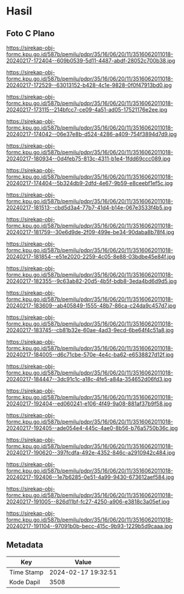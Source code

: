 # Hasil

## Foto C Plano

https://sirekap-obj-formc.kpu.go.id/587b/pemilu/pdpr/35/16/06/20/11/3516062011018-20240217-172404--609b0539-5d11-4487-abdf-28052c700b38.jpg

https://sirekap-obj-formc.kpu.go.id/587b/pemilu/pdpr/35/16/06/20/11/3516062011018-20240217-172529--63013152-b428-4c1e-9828-0f0f47913bd0.jpg

https://sirekap-obj-formc.kpu.go.id/587b/pemilu/pdpr/35/16/06/20/11/3516062011018-20240217-173115--214bfcc7-ce09-4a51-ad05-17521176e2ee.jpg

https://sirekap-obj-formc.kpu.go.id/587b/pemilu/pdpr/35/16/06/20/11/3516062011018-20240217-174042--06e37e8b-d524-4286-a409-754f3894d7d9.jpg

https://sirekap-obj-formc.kpu.go.id/587b/pemilu/pdpr/35/16/06/20/11/3516062011018-20240217-180934--0d4feb75-813c-4311-b1e4-1fdd69ccc089.jpg

https://sirekap-obj-formc.kpu.go.id/587b/pemilu/pdpr/35/16/06/20/11/3516062011018-20240217-174404--5b324db9-2dfd-4e67-9b59-e8ceebf1ef5c.jpg

https://sirekap-obj-formc.kpu.go.id/587b/pemilu/pdpr/35/16/06/20/11/3516062011018-20240217-181513--cbd5d3a4-77b7-41d4-b14e-067e3533f4b5.jpg

https://sirekap-obj-formc.kpu.go.id/587b/pemilu/pdpr/35/16/06/20/11/3516062011018-20240217-181759--30e6d9de-2f09-499e-be34-90daba8b78f4.jpg

https://sirekap-obj-formc.kpu.go.id/587b/pemilu/pdpr/35/16/06/20/11/3516062011018-20240217-181854--e51e2020-2259-4c05-8e88-03bdbe45e84f.jpg

https://sirekap-obj-formc.kpu.go.id/587b/pemilu/pdpr/35/16/06/20/11/3516062011018-20240217-182355--9c63ab82-20d5-4b5f-bdb8-3eda4bd6d9d5.jpg

https://sirekap-obj-formc.kpu.go.id/587b/pemilu/pdpr/35/16/06/20/11/3516062011018-20240217-183609--ab405849-1555-48b7-86ca-c24da9c457d7.jpg

https://sirekap-obj-formc.kpu.go.id/587b/pemilu/pdpr/35/16/06/20/11/3516062011018-20240217-183745--cb81b32e-60ae-4ad3-9ecd-6be64f4c51a8.jpg

https://sirekap-obj-formc.kpu.go.id/587b/pemilu/pdpr/35/16/06/20/11/3516062011018-20240217-184005--d6c71cbe-570e-4e4c-ba62-e6538827d12f.jpg

https://sirekap-obj-formc.kpu.go.id/587b/pemilu/pdpr/35/16/06/20/11/3516062011018-20240217-184447--3dc91c1c-a18c-4fe5-a84a-354652d06fd3.jpg

https://sirekap-obj-formc.kpu.go.id/587b/pemilu/pdpr/35/16/06/20/11/3516062011018-20240217-192404--ed060241-e106-4f49-9a08-881af37b9f58.jpg

https://sirekap-obj-formc.kpu.go.id/587b/pemilu/pdpr/35/16/06/20/11/3516062011018-20240217-192405--ade054e4-445c-4ae0-8b56-b76a5750b36c.jpg

https://sirekap-obj-formc.kpu.go.id/587b/pemilu/pdpr/35/16/06/20/11/3516062011018-20240217-190620--397fcdfa-492e-4352-846c-a2910942c484.jpg

https://sirekap-obj-formc.kpu.go.id/587b/pemilu/pdpr/35/16/06/20/11/3516062011018-20240217-192406--1e7b6285-0e51-4a99-9430-673612aef584.jpg

https://sirekap-obj-formc.kpu.go.id/587b/pemilu/pdpr/35/16/06/20/11/3516062011018-20240217-191005--826d11bf-fc27-4250-a906-e3818c3a05ef.jpg

https://sirekap-obj-formc.kpu.go.id/587b/pemilu/pdpr/35/16/06/20/11/3516062011018-20240217-191104--97091b0b-becc-415c-9b93-1229b5d9caaa.jpg


## Metadata

| Key        | Value               |
| ---------- | ------------------- |
| Time Stamp | 2024-02-17 19:32:51 |
| Kode Dapil | 3508                |



